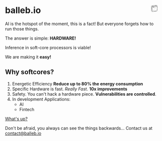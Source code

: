 # balleb.io <img src="./content.png" alt="image" width="5%" height="auto" style="float: right;">


AI is the hotspot of the moment, this is a fact! But everyone forgets how to run those things. 

The answer is simple: **HARDWARE!**

Inference in soft-core processors is viable!

We are making it **easy!**

## Why softcores?
1. Energetic Efficiency **Reduce up to 80% the energy consumption**
1. Specific Hardware is fast. *Really Fast*. **10x improvements**
1. Safety. You can't hack a hardware piece. **Vulnerabilities are controlled**.
1. In development Applications:
    - AI
    - Fintech

 [What's up?](/vision)


Don't be afraid, you always can see the things backwards...
Contact us at contact@balleb.io